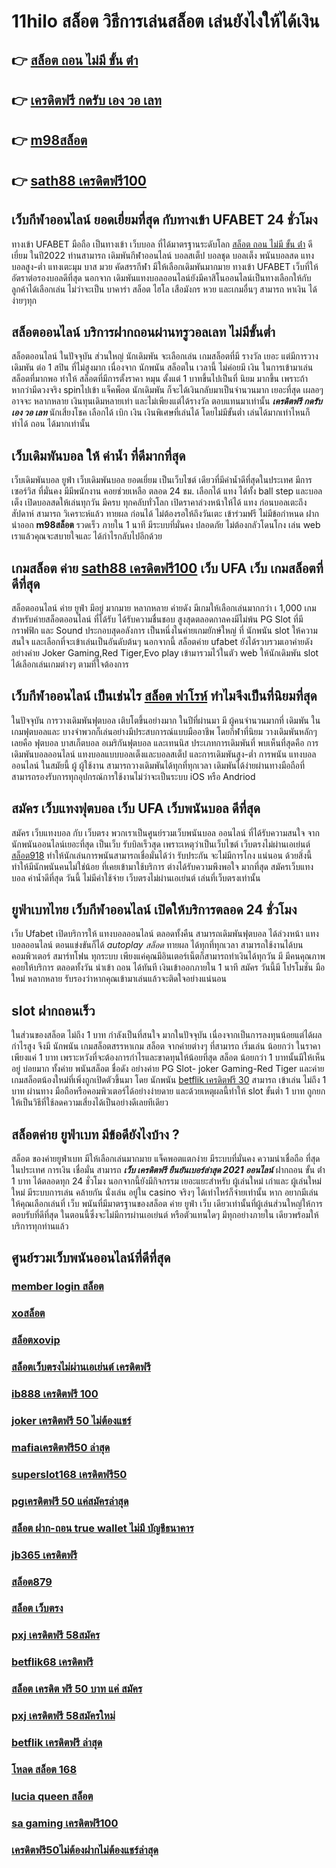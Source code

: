 # 11hilo สล็อต วิธีการเล่นสล็อต เล่นยังไงให้ได้เงิน

## 👉 [สล็อต ถอน ไม่มี ขั้น ต่ํา](https://member.mabet.net/?action=login)
## 👉 [เครดิตฟรี กดรับ เอง วอ เลท](https://mabet.net/register/)
## 👉 [m98สล็อต](https://mabet.net/)
## 👉 [sath88 เครดิตฟรี100](https://mabet.net/20-free-100/)

##  เว็บกีฬาออนไลน์  ยอดเยี่ยมที่สุด  กับทางเข้า UFABET 24 ชั่วโมง

 ทางเข้า UFABET มือถือ เป็นทางเข้า เว็บบอล  ที่ได้มาตรฐานระดับโลก [สล็อต ถอน ไม่มี ขั้น ต่ํา](https://mabet.net/register/) ดีเยี่ยม ในปี2022 ท่านสามารถ เดิมพันกีฬาออนไลน์ บอลสเต็ป บอลชุด บอลเต็ง พนันบอลสด แทงบอลสูง-ต่ำ แทงเตะมุม บาส มวย คัดสรรกีฬา มีให้เลือกเดิมพันมากมาย ทางเข้า UFABET เว็บที่ให้ อัตราต่อรองบอลดีที่สุด นอกจาก เดิมพันแทงบอลออนไลน์ยังมีคาสิโนออนไลน์เป็นทางเลือกให้กับลูกค้าได้เลือกเล่น ไม่ว่าจะเป็น บาคาร่า สล็อต ไฮโล เสือมังกร หวย และเกมอื่นๆ สามารถ หาเงิน ได้ง่ายๆทุก

## สล็อตออนไลน์   บริการฝากถอนผ่านทรูวอลเลท ไม่มีขั้นต่ำ 

สล็อตออนไลน์ ในปัจจุบัน  ส่วนใหญ่ นักเดิมพัน จะเลือกเล่น  เกมสล็อตที่มี รางวัล เยอะ แต่มีการวางเดิมพัน ต่อ 1  สปิน  ที่ไม่สูงมาก เนื่องจาก นักพนัน  สล็อตใน เวลานี้ ไม่ค่อยมี เงิน  ในการเข้ามาเล่น สล็อตที่มากพอ ทำให้ สล็อตที่มีการตั้งราคา หมุน  ตั้งแต่ 1 บาทขึ้นไปเป็นที่ นิยม มากขึ้น เพราะถ้าหากว่ามีดวงจริง  spinไปเข้า แจ็คพ็อต  นักเดิมพัน ก็จะได้เงินกลับมาเป็นจำนวนมาก เยอะที่สุด  เผลอๆอาจจะ หลากหลาย  เงินทุนเดิมหลายเท่า และไม่เพียงแต่ได้รางวัล ตอบแทนมาเท่านั้น ***เครดิตฟรี กดรับ เอง วอ เลท***  นักเสี่ยงโชค เลือกได้  เบิก เงิน เงินพิเศษที่เล่นได้ โดยไม่มีขั้นต่ำ  เล่นได้มากเท่าไหนก็ ทำได้ ถอน ได้มากเท่านั้น


##  เว็บเดิมพันบอล ให้ ค่าน้ำ  ที่ดีมากที่สุด  

 เว็บเดิมพันบอล  ยูฟ่า   เว็บเดิมพันบอล ยอดเยี่ยม  เป็นเว็บไซต์ เดียวที่มีค่าน้ำดีที่สุดในประเทศ มีการ เซอร์วิส ที่มั่นคง มีมีพนักงาน คอยช่วยเหลือ ตลอด 24 ชม.    เลือกได้  แทง ได้ทั้ง ball step และบอลเต็ง  เปิดบอลสดให้เล่นทุกวัน มีครบ ทุกคลับทั่วโลก เปิดราคาล่วงหน้าให้ได้ แทง ก่อนบอลเตะถึง  สัปดาห์  สามารถ วิเคราะห์แล้ว ทายผล ก่อนได้ ไม่ต้องรอให้ถึงวันเตะ  เข้าร่วมฟรี  ไม่มีข้อกำหนด   ฝาก   นำออก **m98สล็อต** รวดเร็ว ภายใน 1 นาที มีระบบที่มั่นคง ปลอดภัย ไม่ต้องกลัวโดนโกง เล่น web เราแล้วคุณจะสบายใจและ ได้กำไรกลับไปอีกด้วย

##   เกมสล็อต ค่าย [sath88 เครดิตฟรี100](https://mabet.net/credit-free-50/)  เว็บ UFA  เว็บ  เกมสล็อตที่ดีที่สุด 

สล็อตออนไลน์  ค่าย  ยูฟ่า มีอยู่ มากมาย  หลากหลาย  ค่ายดัง มีเกมให้เลือกเล่นมากกว่า เ 1,000 เกม สำหรับค่ายสล็อตออนไลน์ ที่ได้รับ ได้รับความชื่นชอบ สูงสุดตลอดกาลคงมีไม่พ้น PG Slot ที่มีกราฟฟิก และ Sound ประกอบสุดอลังการ เป็นหนึ่งในค่ายเกมยักษ์ใหญ่ ที่ นักพนัน   slot ให้ความสนใจ  และเลือกที่จะเข้าเล่นเป็นอันดับต้นๆ  นอกจากนี้ สล็อตค่าย ufabet ยังได้รวบรวมเอาค่ายดัง อย่างค่าย Joker Gaming,Red Tiger,Evo play เข้ามารวมไว้ในตัว web  ให้นักเดิมพัน  slot  ได้เลือกเล่นเกมต่างๆ ตามที่ใจต้องการ  

##  เว็บกีฬาออนไลน์   เป็นเช่นไร [สล็อต ฟาโรห์](https://mabet.net/20-free-100/) ทำไมจึงเป็นที่นิยมที่สุด

ในปัจจุบัน การวางเดิมพันฟุตบอล เติบโตขึ้นอย่างมาก ในปีที่ผ่านมา มี ผู้คนจำนวนมากที่ เดิมพัน ในเกมฟุตบอลและ บางจำพวกก็เล่นอย่างมีประสบการณ์แบบมืออาชีพ โดยกีฬาที่นิยม วางเดิมพันหลักๆเลยคือ ฟุตบอล บาสเก็ตบอล อเมริกันฟุตบอล และเทนนิส ประเภทการเดิมพันที่ พบเห็นที่สุดคือ  การเดิมพันบอลออนไลน์  แทงบอลแบบบอลเต็งและบอลสเต็ป และการเดิมพันสูง-ต่ำ การพนัน  แทงบอล ออนไลน์ ในสมัยนี้  ผู้ ผู้ใช้งาน สามารถวางเดิมพันได้ทุกที่ทุกเวลา เดิมพันได้ง่ายผ่านทางมือถือที่สามารถรองรับการทุกอุปกรณ์การใช้งานไม่ว่าจะเป็นระบบ iOS หรือ Andriod

## สมัคร เว็บแทงฟุตบอล  เว็บ UFA เว็บพนันบอล ดีที่สุด

สมัคร เว็บแทงบอล กับ เว็บตรง พวกเราเป็นศูนย์รวมเว็บพนันบอล ออนไลน์ ที่ได้รับความสนใจ จากนักพนันออนไลน์เยอะที่สุด เป็นเว็บ รับบิลเร็วสุด เพราะเหตุว่าเป็นเว็บไซต์ เว็บตรงไม่ผ่านเอเย่นต์ [สล็อต918](https://mabet.net/register/) ทำให้นักเล่นการพนันสามารถเชื่อมั่นได้ว่า รับประกัน จะไม่มีการโกง แน่นอน ด้วยสิ่งนี้ทำให้มีนักพนันคนไม่ใช่น้อย ที่เคยเข้ามาใช้บริการ ต่างได้รับความพึงพอใจ มากที่สุด สมัครเว็บแทงบอล   ค่าน้ำดีที่สุด วันนี้ ไม่มีค่าใช้จ่าย เว็บตรงไม่ผ่านเอเย่นต์ เล่นที่เว็บตรงเท่านั้น


## ยูฟ่าเบทไทย   เว็บกีฬาออนไลน์  เปิดให้บริการตลอด 24 ชั่วโมง

เว็บ Ufabet  เปิดบริการให้ แทงบอลออนไลน์   ตลอดทั้งคืน สามารถเดิมพันฟุตบอล  ได้ล่วงหน้า แทงบอลออนไลน์ ตอนแข่งขันก็ได้  *autoplay สล็อต* ทายผล ได้ทุกที่ทุกเวลา สามารถใช้งานได้บน คอมพิวเตอร์  สมาร์ทโฟน ทุกระบบ เพียงแค่คุณมีอินเตอร์เน็ตก็สามารถทำเงินได้ทุกวัน มี มีคนคุณภาพคอยให้บริการ ตลอดทั้งวัน   นำเข้า  ถอน ได้ทันที  เงินเข้าออกภายใน 1 นาที สมัคร วันนี้มี โปรโมชั่น มือใหม่ หลากหลาย  รับรองว่าหากคุณเข้ามาเล่นแล้วจะติดใจอย่างแน่นอน 


##  slot ฝากถอนเร็ว 

ในส่วนของสล็อต  ไม่ถึง  1 บาท กำลังเป็นที่สนใจ มากในปัจจุบัน เนื่องจากเป็นการลงทุนน้อยแต่ได้ผลกำไรสูง จึงมี นักพนัน   เกมสล็อตสรรหาเกม สล็อต จากค่ายต่างๆ ที่สามารถ  เริ่มเล่น น้อยกว่า   ในราคาเพียงแค่ 1 บาท เพราะหวังที่จะต้องการกำไรและขาดทุนให้น้อยที่สุด สล็อต  น้อยกว่า   1 บาทนั้นมีให้เห็นอยู่ บ่อยมาก ทั้งค่าย พนันสล็อต ชื่อดัง อย่างค่าย PG Slot- joker Gaming-Red Tiger และค่าย เกมสล็อตน้องใหม่ที่เพิ่งถูกเปิดตัวขึ้นมา โดย นักพนัน  [betflik เครดิตฟรี 30](https://bio.link/tisawago) สามารถ เข้าเล่น ไม่ถึง 1 บาท ผ่านทาง มือถือหรือคอมพิวเตอร์ได้อย่างง่ายดาย และด้วยเหตุผลนี้ทำให้ slot ขั้นต่ำ   1 บาท ถูกยกให้เป็นวิธีที่ใช้ลดความเสี่ยงได้เป็นอย่างดีเลยทีเดียว


##  สล็อตค่าย ยูฟ่าเบท มีข้อดียังไงบ้าง ?

สล็อต ของค่ายยูฟ่าเบท  มีให้เลือกเล่นมากมาย  แจ็คพอตแตกง่าย มีระบบที่มั่นคง  ความน่าเชื่อถือ ที่สุดในประเทศ การเงิน  เชื่อมั่น สามารถ ***เว็บ เครดิตฟรี ยืนยันเบอร์ล่าสุด 2021 ออนไลน์***  ฝากถอน ขั้น ต่ํา 1 บาท ได้ตลอดทุก 24 ชั่วโมง นอกจากนี้ยังมีกิจกรรม  เยอะแยะสำหรับ ผู้เล่นใหม่ เก่าและ ผู้เล่นใหม่ ใหม่ มีระบบการเล่น  คล้ายกัน นั่งเล่น อยู่ใน casino  จริงๆ ได้เท่าไหร่ก็จ่ายเท่านั้น หาก อยากมีเล่นให้คุณเลือกเล่นที่ เว็บ พนันที่มีมาตรฐานของสล็อต ค่าย ยูฟ่า  เว็บ เดียวเท่านั้นที่ผู้เล่นส่วนใหญ่ให้การตอบรับที่ดีที่สุด ในตอนนี้ซึ่งจะไม่มีการผ่านเอเย่นต์ หรือตัวแทนใดๆ มีทุกอย่างภายใน เดียวพร้อมให้บริการทุกท่านแล้ว


## ศูนย์รวมเว็บพนันออนไลน์ที่ดีที่สุด

### [member login สล็อต](https://atom.io/themes/สมัครฟรีเครดิต%20เครดิตฟรี%20กดรับ%20เองไม่ต้องฝากล่าสุด%20008%20สล็อต%20PG%2020รับ100%20เว็บตรง100%)
### [xoสล็อต](https://atom.io/themes/สมัครฟรีเครดิต%20pgslot99%20เครดิตฟรี%20008%20สล็อต%20PG%2020รับ100%20เว็บตรง100%)
### [สล็อตxovip](https://atom.io/themes/สมัครฟรีเครดิต%20รวม%20เว็บ%20superslot%20เครดิตฟรี%2030%20ยืนยัน%20otp%20ถอนได้%20300%20ล่าสุด%20008%20สล็อต%20PG%2020รับ100%20เว็บตรง100%)
### [สล็อตเว็บตรงไม่ผ่านเอเย่นต์ เครดิตฟรี](https://atom.io/themes/สมัครฟรีเครดิต%20เครดิตฟรี%2050%20ไม่ต้องฝาก%20ไม่ต้องแชร์%20แค่สมัครล่าสุด%20008%20สล็อต%20PG%2020รับ100%20เว็บตรง100%)
### [ib888 เครดิตฟรี 100](https://atom.io/themes/สมัครฟรีเครดิต%20สล็อต%20xo%20เว็บตรงไม่ผ่านเอเย่นต์%202021%20008%20สล็อต%20PG%2020รับ100%20เว็บตรง100%)
### [joker เครดิตฟรี 50 ไม่ต้องแชร์](https://atom.io/themes/สมัครฟรีเครดิต%20y9เครดิตฟรี147%20008%20สล็อต%20PG%2020รับ100%20เว็บตรง100%)
### [mafiaเครดิตฟรี50 ล่าสุด](https://atom.io/themes/สมัครฟรีเครดิต%20เครดิตฟรี%20กดรับเอง%20ได้จริง%20ไม่ต้องแชร์%20008%20สล็อต%20PG%2020รับ100%20เว็บตรง100%)
### [superslot168 เครดิตฟรี50](https://atom.io/themes/สมัครฟรีเครดิต%20สล็อต1688%20ทางเข้า%20008%20สล็อต%20PG%2020รับ100%20เว็บตรง100%)
### [pgเครดิตฟรี 50 แค่สมัครล่าสุด](https://atom.io/themes/สมัครฟรีเครดิต%20สล็อต%20เครดิต%20ฟรี%20100%20ไม่%20ต้อง%20แชร์%202019%20008%20สล็อต%20PG%2020รับ100%20เว็บตรง100%)
### [สล็อต ฝาก-ถอน true wallet ไม่มี บัญชีธนาคาร](https://atom.io/themes/สมัครฟรีเครดิต%20blmสล็อต%20008%20สล็อต%20PG%2020รับ100%20เว็บตรง100%)
### [jb365 เครดิตฟรี](https://atom.io/themes/สมัครฟรีเครดิต%20สล็อต%20ช้าง%20008%20สล็อต%20PG%2020รับ100%20เว็บตรง100%)
### [สล็อต879](https://atom.io/themes/สมัครฟรีเครดิต%20เครดิตฟรี%20jili%2050%20008%20สล็อต%20PG%2020รับ100%20เว็บตรง100%)
### [สล็อต เว็บตรง](https://atom.io/themes/สมัครฟรีเครดิต%20123bet%20เครดิตฟรี%20008%20สล็อต%20PG%2020รับ100%20เว็บตรง100%)
### [pxj เครดิตฟรี 58สมัคร](https://atom.io/themes/สมัครฟรีเครดิต%20pxj%20เครดิตฟรี28บาท%20008%20สล็อต%20PG%2020รับ100%20เว็บตรง100%)
### [betflik68 เครดิตฟรี](https://atom.io/themes/สมัครฟรีเครดิต%20otp%20superslot%20เครดิตฟรี%2050%20008%20สล็อต%20PG%2020รับ100%20เว็บตรง100%)
### [สล็อต เครดิต ฟรี 50 บาท แค่ สมัคร](https://atom.io/themes/สมัครฟรีเครดิต%20ซอมบี้%20สล็อต%20008%20สล็อต%20PG%2020รับ100%20เว็บตรง100%)
### [pxj เครดิตฟรี 58สมัครใหม่](https://atom.io/themes/สมัครฟรีเครดิต%20superslot%20เครดิตฟรี50%202021%20008%20สล็อต%20PG%2020รับ100%20เว็บตรง100%)
### [betflik เครดิตฟรี ล่าสุด](https://atom.io/themes/สมัครฟรีเครดิต%20superslot999%20เครดิตฟรี%2050%20ยืนยันเบอร์%20รับเครดิต%20เลย%20008%20สล็อต%20PG%2020รับ100%20เว็บตรง100%)
### [โหลด สล็อต 168](https://atom.io/themes/สมัครฟรีเครดิต%20รวมsuperslot%20เครดิตฟรี%2030%20ยืนยันเบอร์%20008%20สล็อต%20PG%2020รับ100%20เว็บตรง100%)
### [lucia queen สล็อต](https://atom.io/themes/สมัครฟรีเครดิต%20789สล็อต%20008%20สล็อต%20PG%2020รับ100%20เว็บตรง100%)
### [sa gaming เครดิตฟรี100](https://atom.io/themes/สมัครฟรีเครดิต%2049%20เครดิตฟรี%20008%20สล็อต%20PG%2020รับ100%20เว็บตรง100%)
### [เครดิตฟรี50ไม่ต้องฝากไม่ต้องแชร์ล่าสุด](https://atom.io/themes/สมัครฟรีเครดิต%20สล็อต%20wallet%20เครดิตฟรี%202021%20ล่าสุด%20008%20สล็อต%20PG%2020รับ100%20เว็บตรง100%)